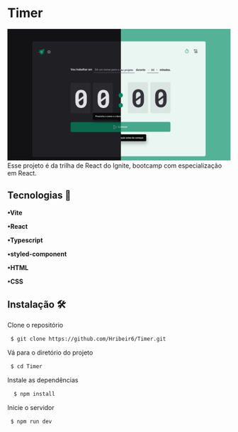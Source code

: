 
# Timer


![App Screenshot](./img/Group%201.png)
Esse projeto é da trilha de React do Ignite, 
bootcamp com especialização em React.
## Tecnologias 🚀

**•Vite**

**•React**

**•Typescript**

**•styled-component**

**•HTML**

**•CSS**



## Instalação 🛠

 Clone o repositório
```bash
 $ git clone https://github.com/Hribeir6/Timer.git
```

Vá para o diretório do projeto
```bash 
 $ cd Timer
```

Instale as dependências
```bash
  $ npm install
```

Inicie o servidor
```bash
 $ npm run dev
```
